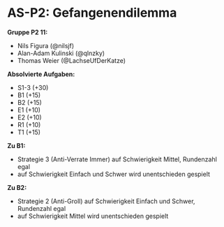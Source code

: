 # AS-P2: Gefangenendilemma
**Gruppe P2 11:**
- Nils Figura (@nilsjf)
- Alan-Adam Kulinski (@qlnzky)
- Thomas Weier (@LachseUfDerKatze)

**Absolvierte Aufgaben:**
- S1-3 (+30)
- B1 (+15)
- B2 (+15)
- E1 (+10)
- E2 (+10)
- R1 (+10)
- T1 (+15)

**Zu B1:**
- Strategie 3 (Anti-Verrate Immer) auf Schwierigkeit Mittel, Rundenzahl egal
- auf Schwierigkeit Einfach und Schwer wird unentschieden gespielt

**Zu B2:** 
- Strategie 2 (Anti-Groll) auf Schwierigkeit Einfach und Schwer, Rundenzahl egal
- auf Schwierigkeit Mittel wird unentschieden gespielt
